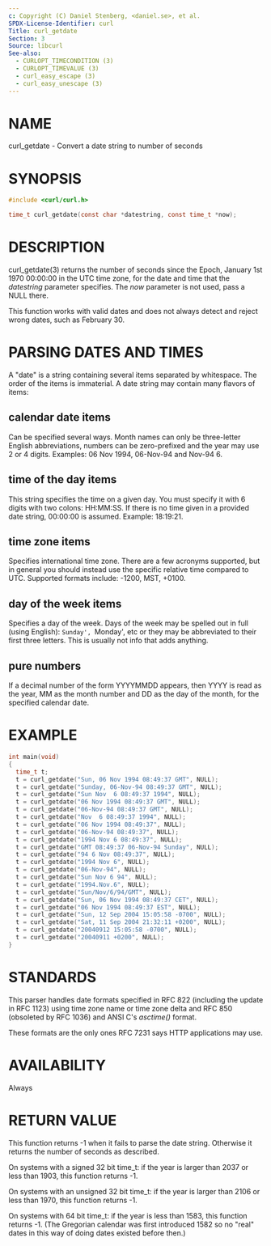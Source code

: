 ```yaml
---
c: Copyright (C) Daniel Stenberg, <daniel.se>, et al.
SPDX-License-Identifier: curl
Title: curl_getdate
Section: 3
Source: libcurl
See-also:
  - CURLOPT_TIMECONDITION (3)
  - CURLOPT_TIMEVALUE (3)
  - curl_easy_escape (3)
  - curl_easy_unescape (3)
---
```


# NAME

curl_getdate - Convert a date string to number of seconds

# SYNOPSIS

~~~c
#include <curl/curl.h>

time_t curl_getdate(const char *datestring, const time_t *now);
~~~

# DESCRIPTION

curl_getdate(3) returns the number of seconds since the Epoch, January
1st 1970 00:00:00 in the UTC time zone, for the date and time that the
*datestring* parameter specifies. The *now* parameter is not used,
pass a NULL there.

This function works with valid dates and does not always detect and reject
wrong dates, such as February 30.

# PARSING DATES AND TIMES

A "date" is a string containing several items separated by whitespace. The
order of the items is immaterial. A date string may contain many flavors of
items:

## calendar date items

Can be specified several ways. Month names can only be three-letter English
abbreviations, numbers can be zero-prefixed and the year may use 2 or 4
digits. Examples: 06 Nov 1994, 06-Nov-94 and Nov-94 6.

## time of the day items

This string specifies the time on a given day. You must specify it with 6
digits with two colons: HH:MM:SS. If there is no time given in a provided date
string, 00:00:00 is assumed. Example: 18:19:21.

## time zone items

Specifies international time zone. There are a few acronyms supported, but in
general you should instead use the specific relative time compared to
UTC. Supported formats include: -1200, MST, +0100.

## day of the week items

Specifies a day of the week. Days of the week may be spelled out in full
(using English): `Sunday', `Monday', etc or they may be abbreviated to their
first three letters. This is usually not info that adds anything.

## pure numbers

If a decimal number of the form YYYYMMDD appears, then YYYY is read as the
year, MM as the month number and DD as the day of the month, for the specified
calendar date.

# EXAMPLE

~~~c
int main(void)
{
  time_t t;
  t = curl_getdate("Sun, 06 Nov 1994 08:49:37 GMT", NULL);
  t = curl_getdate("Sunday, 06-Nov-94 08:49:37 GMT", NULL);
  t = curl_getdate("Sun Nov  6 08:49:37 1994", NULL);
  t = curl_getdate("06 Nov 1994 08:49:37 GMT", NULL);
  t = curl_getdate("06-Nov-94 08:49:37 GMT", NULL);
  t = curl_getdate("Nov  6 08:49:37 1994", NULL);
  t = curl_getdate("06 Nov 1994 08:49:37", NULL);
  t = curl_getdate("06-Nov-94 08:49:37", NULL);
  t = curl_getdate("1994 Nov 6 08:49:37", NULL);
  t = curl_getdate("GMT 08:49:37 06-Nov-94 Sunday", NULL);
  t = curl_getdate("94 6 Nov 08:49:37", NULL);
  t = curl_getdate("1994 Nov 6", NULL);
  t = curl_getdate("06-Nov-94", NULL);
  t = curl_getdate("Sun Nov 6 94", NULL);
  t = curl_getdate("1994.Nov.6", NULL);
  t = curl_getdate("Sun/Nov/6/94/GMT", NULL);
  t = curl_getdate("Sun, 06 Nov 1994 08:49:37 CET", NULL);
  t = curl_getdate("06 Nov 1994 08:49:37 EST", NULL);
  t = curl_getdate("Sun, 12 Sep 2004 15:05:58 -0700", NULL);
  t = curl_getdate("Sat, 11 Sep 2004 21:32:11 +0200", NULL);
  t = curl_getdate("20040912 15:05:58 -0700", NULL);
  t = curl_getdate("20040911 +0200", NULL);
}
~~~

# STANDARDS

This parser handles date formats specified in RFC 822 (including the update in
RFC 1123) using time zone name or time zone delta and RFC 850 (obsoleted by
RFC 1036) and ANSI C's *asctime()* format.

These formats are the only ones RFC 7231 says HTTP applications may use.

# AVAILABILITY

Always

# RETURN VALUE

This function returns -1 when it fails to parse the date string. Otherwise it
returns the number of seconds as described.

On systems with a signed 32 bit time_t: if the year is larger than 2037 or
less than 1903, this function returns -1.

On systems with an unsigned 32 bit time_t: if the year is larger than 2106 or
less than 1970, this function returns -1.

On systems with 64 bit time_t: if the year is less than 1583, this function
returns -1. (The Gregorian calendar was first introduced 1582 so no "real"
dates in this way of doing dates existed before then.)
